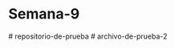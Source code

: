 # Semana-9
#   r e p o s i t o r i o - d e - p r u e b a  
 #   a r c h i v o - d e - p r u e b a - 2  
 